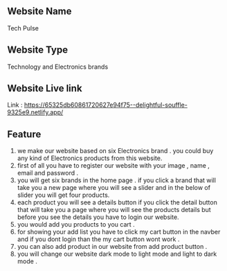 ## Website Name

Tech Pulse

## Website Type

Technology and Electronics brands

## Website Live link

Link : https://65325db60861720627e94f75--delightful-souffle-9325e9.netlify.app/

## Feature

1. we make our website based on six Electronics brand . you could buy any kind of Electronics products from this website.
2. first of all you have to register our website with your image , name , email and password .
3. you will get six brands in the home page . if you click a brand that will take you a new page where you will see a slider and in the below of slider you will get four products.
4. each product you will see a details button if you click the detail button that will take you a page where you will see the products details but before you see the details you have to login our website.
5. you would add you products to you cart .
6. for showing your add list you have to click my cart button in the navber and if you dont login than the my cart button wont work .
7. you can also add product in our website from add product button .
8. you will change our website dark mode to light mode and light to dark mode .
